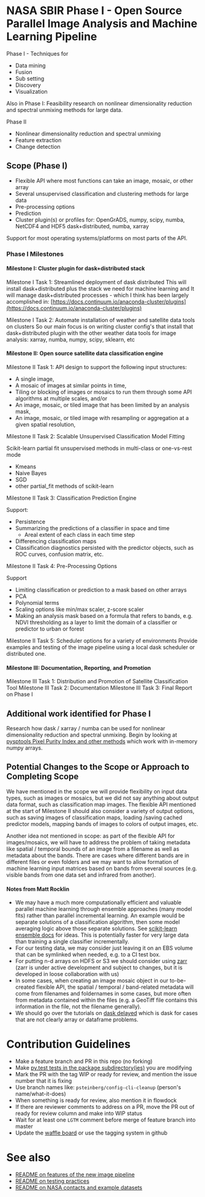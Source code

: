 # NASA SBIR Phase I - Open Source Parallel Image Analysis and Machine Learning Pipeline

Phase I - Techniques for
* Data mining
* Fusion
* Sub setting
* Discovery
* Visualization

Also in Phase I: Feasibility research on nonlinear dimensionality reduction and spectral unmixing methods for large data.

Phase II
 * Nonlinear dimensionality reduction and spectral unmixing
 * Feature extraction
 * Change detection

## Scope (Phase I)

* Flexible API where most functions can take an image, mosaic, or other array
* Several unsupervised classification and clustering methods for large data
* Pre-processing options
* Prediction
* Cluster plugin(s) or profiles for: OpenGrADS, numpy, scipy, numba, NetCDF4 and HDF5
    dask+distributed, numba, xarray

Support for most operating systems/platforms on most parts of the API.

### Phase I Milestones

#### Milestone I: Cluster plugin for dask+distributed stack

Milestone I Task 1: Streamlined deployment of dask distributed
This will install dask+distributed plus the stack we need for machine learning and
It will manage dask+distributed processes - which I think has been largely accomplished in: [https://docs.continuum.io/anaconda-cluster/plugins](https://docs.continuum.io/anaconda-cluster/plugins)

Milestone I Task 2: Automate installation of weather and satellite data tools on clusters
So our main focus is on writing cluster config's that install that dask+distributed plugin with the other weather data tools for image analysis: xarray, numba, numpy, scipy, sklearn, etc

#### Milestone II: Open source satellite data classification engine

Milestone II Task 1: API design to support the following input structures:

* A single image,
* A mosaic of images at similar points in time,
* Tiling or blocking of images or mosaics to run them through some API algorithms at multiple scales, and/or
* An image, mosaic, or tiled image that has been limited by an analysis mask,
* An image, mosaic, or tiled image with resampling or aggregation at a given spatial resolution,

Milestone II Task 2: Scalable Unsupervised Classification Model Fitting

Scikit-learn partial fit unsupervised methods in multi-class or one-vs-rest mode
* Kmeans
* Naive Bayes
* SGD
* other partial_fit methods of scikit-learn

Milestone II Task 3: Classification Prediction Engine

Support:
* Persistence
* Summarizing the predictions of a classifier in space and time
  * Areal extent of each class in each time step
* Differencing classification maps
* Classification diagnostics persisted with the predictor objects, such as ROC curves, confusion matrix, etc.

Milestone II Task 4: Pre-Processing Options

Support
* Limiting classification or prediction to a mask based on other arrays
* PCA
* Polynomial terms
* Scaling options like min/max scaler, z-score scaler
* Making an analysis mask based on a formula that refers to bands, e.g. NDVI thresholding as a layer to limit the domain of a classifier or predictor to urban or forest

Milestone II Task 5: Scheduler options for a variety of environments
Provide examples and testing of the image pipeline using a local dask scheduler or distributed one.

#### Milestone III: Documentation, Reporting, and Promotion

Milestone III Task 1: Distribution and Promotion of Satellite Classification Tool
Milestone III Task 2: Documentation
Milestone III Task 3: Final Report on Phase I

## Additional work identified for Phase I

Research how dask / xarray / numba can be used for nonlinear dimensionality reduction and spectral unmixing.  Begin by looking at [pysptools Pixel Purity Index and other methods](http://pysptools.sourceforge.net/_modules/pysptools/eea/eea.html#PPI) which work with in-memory numpy arrays.

## Potential Changes to the Scope or Approach to Completing Scope

We have mentioned in the scope we will provide flexibility on input data types, such as images or mosaics, but we did not say anything about output data format, such as classification map images.  The flexible API mentioned at the start of Milestone II should also consider a variety of output options, such as saving images of classification maps, loading /saving cached predictor models, mapping bands of images to colors of output images, etc.

Another idea not mentioned in scope: as part of the flexible API for images/mosaics, we will have to address the problem of taking metadata like spatial / temporal bounds of an image from a filename as well as metadata about the bands.  There are cases where different bands are in different files or even folders and we may want to allow formation of machine learning input matrices based on bands from several sources (e.g. visible bands from one data set and infrared from another).

#### Notes from Matt Rocklin
 * We may have a much more computationally efficient and valuable parallel machine learning through ensemble approaches (many model fits) rather than parallel incremental learning.  An example would be separate solutions of a classification algorithm, then some model averaging logic above those separate solutions.  See [scikit-learn ensemble docs](http://scikit-learn.org/stable/modules/ensemble.html) for ideas.  This is potentially faster for very large data than training a single classifier incrementally.
 * For our testing data, we may consider just leaving it on an EBS volume that can be symlinked when needed, e.g. to a CI test box.
 * For putting n-d arrays on HDFS or S3 we should consider using [zarr](http://zarr.readthedocs.io/en/latest/) (zarr is under active development and subject to changes, but it is developed in loose collaboration with us)
 * In some cases, when creating an image mosaic object in our to-be-created flexible API, the spatial / temporal / band-related metadata will come from filenames and foldernames in some cases, but more often from metadata contained within the files (e.g. a GeoTiff file contains this information in the file, not the filename generally).
 * We should go over the tutorials on [dask delayed](http://dask.pydata.org/en/latest/delayed.html) which is dask for cases that are not clearly array or dataframe problems.

# Contribution Guidelines
 * Make a feature branch and PR in this repo (no forking)
 * Make [py.test tests in the package subdirectory(ies)](README_testing.md) you are modifying
 * Mark the PR with the tag WIP or ready for review, and mention the issue number that it is fixing
 * Use branch names like: `psteinberg/config-cli-cleanup` (person's name/what-it-does)
 * When something is ready for review, also mention it in flowdock
 * If there are reviewer comments to address on a PR, move the PR out of ready for review column and make into WIP status
 * Wait for at least one `LGTM` comment before merge of feature branch into master
 * Update the [waffle board](https://waffle.io/ContinuumIO/nasasbir) or use the tagging system in github

# See also

 * [README on features of the new image pipeline](README_features.md)
 * [README on testing practices](README_testing.md)
 * [README on NASA contacts and example datasets](README_nasa_projects.md)
 


